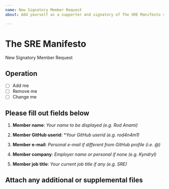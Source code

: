 ```yaml
---
name: New Signatory Member Request
about: Add yourself as a supporter and signatory of The SRE Manifesto site.

---
```


# The SRE Manifesto

New Signatory Member Request

## Operation

- [ ] Add me
- [ ] Remove me
- [ ] Change me

## Please fill out fields below

1. **Member name**: *Your name to be displayed (e.g. Rod Anami)*

2. **Member GitHub userid**: **Your GitHub userid (e.g. rod4n4m1)*

3. **Member e-mail**: *Personal e-mail if different from GitHub profile (i.e. <something>@<domain>)*

4. **Member company**: *Employer name or personal if none (e.g. Kyndryl)*

5. **Member job title**: *Your current job title if any (e.g. SRE)*

## Attach any additional or supplemental files
